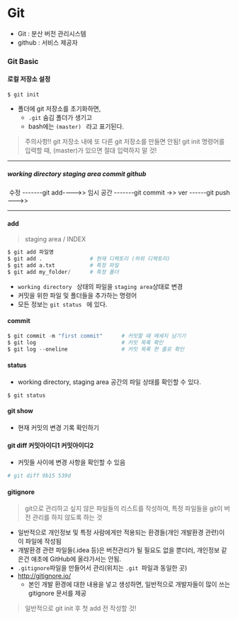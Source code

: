 # Git

- Git : 분산 버전 관리시스템
- github : 서비스 제공자



### Git Basic

#### 로컬 저장소 설정

` $ git init `

- 폴더에 git 저장소를 초기화하면,
  - `.git` 숨김 폴더가 생기고
  - bash에는 `(master) `  라고 표기된다.

> 주의사항!! git 저장소 내에 또 다른 git 저장소를 만들면 안됨! git init 명령어를 입력할 때, (master)가 있으면 절대 입력하지 말 것!



------

##### working directory                     staging area                                  commit                              github

​              수정     -------git add---->>   임시 공간  -------git commit ->>    ver   ------git push --->>

------

#### add

> staging area / INDEX

```python
$ git add 파일명
$ git add .               # 현재 디렉토리 (하위 디렉토리)
$ git add a.txt           # 특정 파일
$ git add my_folder/      # 특정 폴더
```

-  `working directory ` 상태의 파일을 `staging area`상태로 변경
- 커밋을 위한 파일 및 폴더들을 추가하는 명령어
- 모든 정보는 `git status ` 에 있다.

#### commit

```python
$ git commit -m "first commit"      # 커밋할 때 메세지 남기기 
$ git log                           # 커밋 목록 확인
$ git log --oneline                 # 커밋 목록 한 줄로 확인
```

#### status

-  working directory, staging area 공간의 파일 상태를 확인할 수 있다. 

```
$ git status
```

#### git show

- 현재 커밋의 변경 기록 확인하기

#### git diff 커밋아이디1 커밋아이디2

- 커밋들 사이에 변경 사항을 확인할 수 있음

```python
# git diff 9b15 539d
```



#### gitignore

> git으로 관리하고 싶지 않은 파일들의 리스트를 작성하여, 특정 파일들을 git이 버전 관리를 하지 않도록 하는 것

- 일반적으로 개인정보 및 특정 사람에게만 적용되는 환경들(개인 개발환경 관련)이 이 파일에 작성됨
- 개발환경 관련 파일들(.idea 등)은 버전관리가 될 필요도 없을 뿐더러, 개인정보 같은건 애초에 GitHub에 올라가서는 안됨.
- `.gitignore`파일을 만들어서 관리(위치는 `.git `파일과 동일한 곳)
- http://gitignore.io/
  - 본인 개발 환경에 대한 내용을 넣고 생성하면, 일반적으로 개발자들이 많이 쓰는 gitignore 문서를 제공

> 일반적으로 git init 후 첫 add 전 작성할 것!

